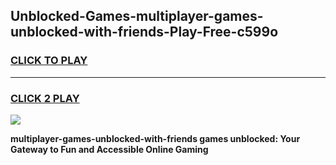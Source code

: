 
## Unblocked-Games-multiplayer-games-unblocked-with-friends-Play-Free-c599o
<h3>
<a href="https://premium76.site?title=multiplayer-games-unblocked-with-friends&ref=22A">CLICK TO PLAY</a></h3>
<hr>

<h3>
<a href="https://premium76.site?title=multiplayer-games-unblocked-with-friends&ref=22A">CLICK 2 PLAY</a>
  
</h3>

<a href="https://premium76.site?title=multiplayer-games-unblocked-with-friends&ref=22A"><img src="https://clearcache.store/games.png"></a>


**multiplayer-games-unblocked-with-friends games unblocked: Your Gateway to Fun and Accessible Online Gaming**
